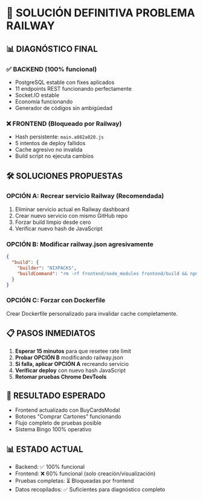 # 🚨 SOLUCIÓN DEFINITIVA PROBLEMA RAILWAY

## 📊 DIAGNÓSTICO FINAL

### ✅ BACKEND (100% funcional)
- PostgreSQL estable con fixes aplicados
- 11 endpoints REST funcionando perfectamente
- Socket.IO estable
- Economía funcionando
- Generador de códigos sin ambigüedad

### ❌ FRONTEND (Bloqueado por Railway)
- Hash persistente: `main.a082a020.js`
- 5 intentos de deploy fallidos
- Cache agresivo no invalida
- Build script no ejecuta cambios

## 🛠️ SOLUCIONES PROPUESTAS

### OPCIÓN A: Recrear servicio Railway (Recomendada)
1. Eliminar servicio actual en Railway dashboard
2. Crear nuevo servicio con mismo GitHub repo
3. Forzar build limpio desde cero
4. Verificar nuevo hash de JavaScript

### OPCIÓN B: Modificar railway.json agresivamente
```json
{
  "build": {
    "builder": "NIXPACKS",
    "buildCommand": "rm -rf frontend/node_modules frontend/build && npm install && cd frontend && npm install && npm run build -- --reset-cache && cd .."
  }
}
```

### OPCIÓN C: Forzar con Dockerfile
Crear Dockerfile personalizado para invalidar cache completamente.

## 📋 PASOS INMEDIATOS

1. **Esperar 15 minutos** para que resetee rate limit
2. **Probar OPCIÓN B** modificando railway.json
3. **Si falla, aplicar OPCIÓN A** recreando servicio
4. **Verificar deploy** con nuevo hash JavaScript
5. **Retomar pruebas Chrome DevTools**

## 🎯 RESULTADO ESPERADO

- Frontend actualizado con BuyCardsModal
- Botones "Comprar Cartones" funcionando
- Flujo completo de pruebas posible
- Sistema Bingo 100% operativo

## 📊 ESTADO ACTUAL

- Backend: ✅ 100% funcional
- Frontend: ❌ 60% funcional (solo creación/visualización)
- Pruebas completas: ⏳ Bloqueadas por frontend
- Datos recopilados: ✅ Suficientes para diagnóstico completo

